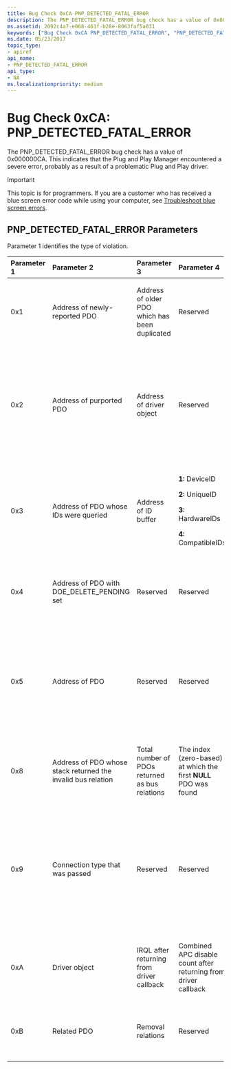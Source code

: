 ```yaml
---
title: Bug Check 0xCA PNP_DETECTED_FATAL_ERROR
description: The PNP_DETECTED_FATAL_ERROR bug check has a value of 0x000000CA. This indicates that the Plug and Play Manager encountered a severe error.
ms.assetid: 2092c4a7-e068-461f-b28e-8063faf5a031
keywords: ["Bug Check 0xCA PNP_DETECTED_FATAL_ERROR", "PNP_DETECTED_FATAL_ERROR"]
ms.date: 05/23/2017
topic_type:
- apiref
api_name:
- PNP_DETECTED_FATAL_ERROR
api_type:
- NA
ms.localizationpriority: medium
---
```


# Bug Check 0xCA: PNP\_DETECTED\_FATAL\_ERROR


The PNP\_DETECTED\_FATAL\_ERROR bug check has a value of 0x000000CA. This indicates that the Plug and Play Manager encountered a severe error, probably as a result of a problematic Plug and Play driver.

> [!IMPORTANT]
> This topic is for programmers. If you are a customer who has received a blue screen error code while using your computer, see [Troubleshoot blue screen errors](https://support.microsoft.com/help/14238/windows-10-troubleshoot-blue-screen-errors).


## PNP\_DETECTED\_FATAL\_ERROR Parameters


Parameter 1 identifies the type of violation.

<table>
<colgroup>
<col width="20%" />
<col width="20%" />
<col width="20%" />
<col width="20%" />
<col width="20%" />
</colgroup>
<thead>
<tr class="header">
<th align="left">Parameter 1</th>
<th align="left">Parameter 2</th>
<th align="left">Parameter 3</th>
<th align="left">Parameter 4</th>
<th align="left">Cause of Error</th>
</tr>
</thead>
<tbody>
<tr class="odd">
<td align="left"><p>0x1</p></td>
<td align="left"><p>Address of newly-reported PDO</p></td>
<td align="left"><p>Address of older PDO which has been duplicated</p></td>
<td align="left"><p>Reserved</p></td>
<td align="left"><p><strong>Duplicate PDO:</strong> A specific instance of a driver has enumerated multiple PDOs with identical device ID and unique IDs.</p></td>
</tr>
<tr class="even">
<td align="left"><p>0x2</p></td>
<td align="left"><p>Address of purported PDO</p></td>
<td align="left"><p>Address of driver object</p></td>
<td align="left"><p>Reserved</p></td>
<td align="left"><p><strong>Invalid PDO:</strong> An API which requires a PDO has been called with random memory, or with an FDO, or with a PDO which hasn't been initialized.</p>
<p>(An uninitialized PDO is one that has not been returned to Plug and Play by <strong>QueryDeviceRelation</strong> or <strong>QueryBusRelations</strong>.)</p></td>
</tr>
<tr class="odd">
<td align="left"><p>0x3</p></td>
<td align="left"><p>Address of PDO whose IDs were queried</p></td>
<td align="left"><p>Address of ID buffer</p></td>
<td align="left"><p><strong>1:</strong> DeviceID</p>
<p><strong>2:</strong> UniqueID</p>
<p><strong>3:</strong> HardwareIDs</p>
<p><strong>4:</strong> CompatibleIDs</p></td>
<td align="left"><p><strong>Invalid ID:</strong> An enumerator has returned an ID which contains illegal characters or isn't properly terminated. (IDs must contain only characters in the ranges 0x20 - 0x2B and 0x2D - 0x7F.)</p></td>
</tr>
<tr class="even">
<td align="left"><p>0x4</p></td>
<td align="left"><p>Address of PDO with DOE_DELETE_PENDING set</p></td>
<td align="left"><p>Reserved</p></td>
<td align="left"><p>Reserved</p></td>
<td align="left"><p><strong>Invalid enumeration of deleted PDO:</strong> An enumerator has returned a PDO which it had previously deleted using <strong>IoDeleteDevice</strong>.</p></td>
</tr>
<tr class="odd">
<td align="left"><p>0x5</p></td>
<td align="left"><p>Address of PDO</p></td>
<td align="left"><p>Reserved</p></td>
<td align="left"><p>Reserved</p></td>
<td align="left"><p><strong>PDO freed while linked in devnode tree:</strong> The object manager reference count on a PDO dropped to zero while the devnode was still linked in the tree. (This usually indicates that the driver is not adding a reference when returning the PDO in a query IRP.)</p></td>
</tr>
<tr class="even">
<td align="left"><p>0x8</p></td>
<td align="left"><p>Address of PDO whose stack returned the invalid bus relation</p></td>
<td align="left"><p>Total number of PDOs returned as bus relations</p></td>
<td align="left"><p>The index (zero-based) at which the first <strong>NULL</strong> PDO was found</p></td>
<td align="left"><p><strong>NULL pointer returned as a bus relation:</strong> One or more of the devices present on the bus is a <strong>NULL</strong> PDO.</p></td>
</tr>
<tr class="odd">
<td align="left"><p>0x9</p></td>
<td align="left"><p>Connection type that was passed</p></td>
<td align="left"><p>Reserved</p></td>
<td align="left"><p>Reserved</p></td>
<td align="left"><p><strong>Invalid connection type passed to IoDisconnectInterruptEx:</strong> A driver has passed an invalid connection type to <strong>IoDisconnectInterruptEx</strong>. The connection type passed to this routine must match the one returned by a corresponding successful call to <strong>IoConnectInterruptEx</strong>.</p></td>
</tr>
<tr class="even">
<td align="left"><p>0xA</p></td>
<td align="left"><p>Driver object</p></td>
<td align="left"><p>IRQL after returning from driver callback</p></td>
<td align="left"><p>Combined APC disable count after returning from driver callback</p></td>
<td align="left"><p><strong>Incorrect notify callback behavior:</strong> A driver failed to preserve IRQL or combined APC disable count across a Plug 'n' Play notification.</p></td>
</tr>
<tr class="odd">
<td align="left"><p>0xB</p></td>
<td align="left"><p>Related PDO</p></td>
<td align="left"><p>Removal relations</p></td>
<td align="left"><p>Reserved</p></td>
<td align="left"><p><strong>Deleted PDO reported as relation:</strong> One of the removal relations for the device being removed has already been deleted.</p></td>
</tr>
</tbody>
</table>

 

 

 




